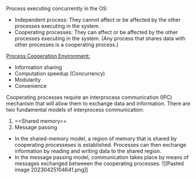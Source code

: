 Process executing concurrently in the OS:
- Independent process: They cannot affect or be affected by the other processes executing in the system.
- Cooperating processes: They can affect or be affected by the other processes executing in the system. (Any process that shares data with other processes is a cooperating process.)

<u>Process Cooperation Environment: </u>
- Information sharing
- Computation speedup (Concurrency)
- Modularity
- Convenience

Cooperating processes require an interprocess communication (IPC) mechanism that will allow them to exchange data and information.
There are two fundamental models of interprocess communication:
1. ==Shared memory==
2. Message passing
- In the shared-memory model, a region of memory that is shared by cooperating processeses is established. Processes can then exchange information  by reading and writing data to the shared region.
- In the message passing model, communication takes place by means of messages exchanged betweeen the cooperating processes.
![[Pasted image 20230425104641.png]]